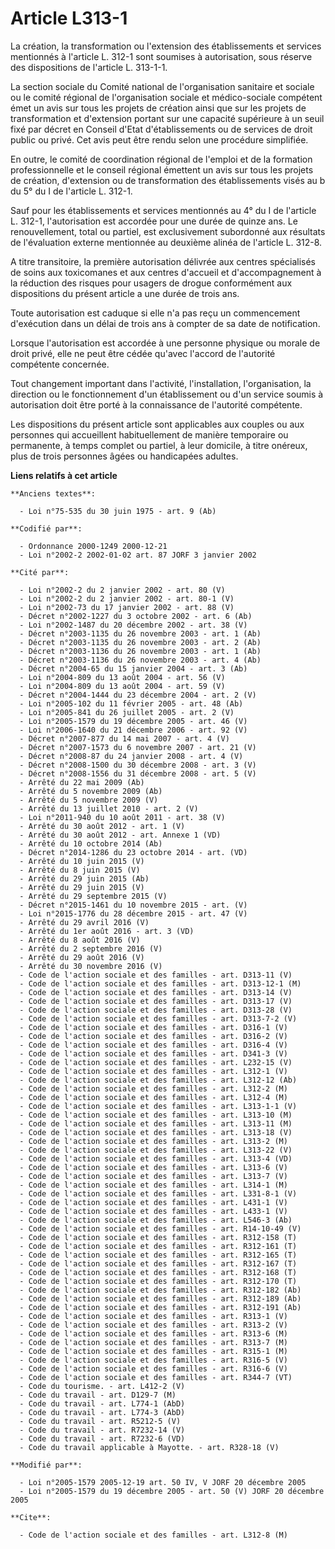 # Article L313-1

La création, la transformation ou l'extension des établissements et services mentionnés à l'article L. 312-1 sont soumises à
autorisation, sous réserve des dispositions de l'article L. 313-1-1.

La section sociale du Comité national de l'organisation sanitaire et sociale ou le comité régional de l'organisation sociale
et médico-sociale compétent émet un avis sur tous les projets de création ainsi que sur les projets de transformation et
d'extension portant sur une capacité supérieure à un seuil fixé par décret en Conseil d'Etat d'établissements ou de services
de droit public ou privé. Cet avis peut être rendu selon une procédure simplifiée.

En outre, le comité de coordination régional de l'emploi et de la formation professionnelle et le conseil régional émettent
un avis sur tous les projets de création, d'extension ou de transformation des établissements visés au b du 5° du I de
l'article L. 312-1.

Sauf pour les établissements et services mentionnés au 4° du I de l'article L. 312-1, l'autorisation est accordée pour une
durée de quinze ans. Le renouvellement, total ou partiel, est exclusivement subordonné aux résultats de l'évaluation externe
mentionnée au deuxième alinéa de l'article L. 312-8.

A titre transitoire, la première autorisation délivrée aux centres spécialisés de soins aux toxicomanes et aux centres
d'accueil et d'accompagnement à la réduction des risques pour usagers de drogue conformément aux dispositions du présent
article a une durée de trois ans.

Toute autorisation est caduque si elle n'a pas reçu un commencement d'exécution dans un délai de trois ans à compter de sa
date de notification.

Lorsque l'autorisation est accordée à une personne physique ou morale de droit privé, elle ne peut être cédée qu'avec
l'accord de l'autorité compétente concernée.

Tout changement important dans l'activité, l'installation, l'organisation, la direction ou le fonctionnement d'un
établissement ou d'un service soumis à autorisation doit être porté à la connaissance de l'autorité compétente.

Les dispositions du présent article sont applicables aux couples ou aux personnes qui accueillent habituellement de manière
temporaire ou permanente, à temps complet ou partiel, à leur domicile, à titre onéreux, plus de trois personnes âgées ou
handicapées adultes.

**Liens relatifs à cet article**

	**Anciens textes**:

	  - Loi n°75-535 du 30 juin 1975 - art. 9 (Ab)

	**Codifié par**:

	  - Ordonnance 2000-1249 2000-12-21
	  - Loi n°2002-2 2002-01-02 art. 87 JORF 3 janvier 2002

	**Cité par**:

	  - Loi n°2002-2 du 2 janvier 2002 - art. 80 (V)
	  - Loi n°2002-2 du 2 janvier 2002 - art. 80-1 (V)
	  - Loi n°2002-73 du 17 janvier 2002 - art. 88 (V)
	  - Décret n°2002-1227 du 3 octobre 2002 - art. 6 (Ab)
	  - Loi n°2002-1487 du 20 décembre 2002 - art. 38 (V)
	  - Décret n°2003-1135 du 26 novembre 2003 - art. 1 (Ab)
	  - Décret n°2003-1135 du 26 novembre 2003 - art. 2 (Ab)
	  - Décret n°2003-1136 du 26 novembre 2003 - art. 1 (Ab)
	  - Décret n°2003-1136 du 26 novembre 2003 - art. 4 (Ab)
	  - Décret n°2004-65 du 15 janvier 2004 - art. 3 (Ab)
	  - Loi n°2004-809 du 13 août 2004 - art. 56 (V)
	  - Loi n°2004-809 du 13 août 2004 - art. 59 (V)
	  - Décret n°2004-1444 du 23 décembre 2004 - art. 2 (V)
	  - Loi n°2005-102 du 11 février 2005 - art. 48 (Ab)
	  - Loi n°2005-841 du 26 juillet 2005 - art. 2 (V)
	  - Loi n°2005-1579 du 19 décembre 2005 - art. 46 (V)
	  - Loi n°2006-1640 du 21 décembre 2006 - art. 92 (V)
	  - Décret n°2007-877 du 14 mai 2007 - art. 4 (V)
	  - Décret n°2007-1573 du 6 novembre 2007 - art. 21 (V)
	  - Décret n°2008-87 du 24 janvier 2008 - art. 4 (V)
	  - Décret n°2008-1500 du 30 décembre 2008 - art. 3 (V)
	  - Décret n°2008-1556 du 31 décembre 2008 - art. 5 (V)
	  - Arrêté du 22 mai 2009 (Ab)
	  - Arrêté du 5 novembre 2009 (Ab)
	  - Arrêté du 5 novembre 2009 (V)
	  - Arrêté du 13 juillet 2010 - art. 2 (V)
	  - Loi n°2011-940 du 10 août 2011 - art. 38 (V)
	  - Arrêté du 30 août 2012 - art. 1 (V)
	  - Arrêté du 30 août 2012 - art. Annexe 1 (VD)
	  - Arrêté du 10 octobre 2014 (Ab)
	  - Décret n°2014-1286 du 23 octobre 2014 - art. (VD)
	  - Arrêté du 10 juin 2015 (V)
	  - Arrêté du 8 juin 2015 (V)
	  - Arrêté du 29 juin 2015 (Ab)
	  - Arrêté du 29 juin 2015 (V)
	  - Arrêté du 29 septembre 2015 (V)
	  - Décret n°2015-1461 du 10 novembre 2015 - art. (V)
	  - Loi n°2015-1776 du 28 décembre 2015 - art. 47 (V)
	  - Arrêté du 29 avril 2016 (V)
	  - Arrêté du 1er août 2016 - art. 3 (VD)
	  - Arrêté du 8 août 2016 (V)
	  - Arrêté du 2 septembre 2016 (V)
	  - Arrêté du 29 août 2016 (V)
	  - Arrêté du 30 novembre 2016 (V)
	  - Code de l'action sociale et des familles - art. D313-11 (V)
	  - Code de l'action sociale et des familles - art. D313-12-1 (M)
	  - Code de l'action sociale et des familles - art. D313-14 (V)
	  - Code de l'action sociale et des familles - art. D313-17 (V)
	  - Code de l'action sociale et des familles - art. D313-28 (V)
	  - Code de l'action sociale et des familles - art. D313-7-2 (V)
	  - Code de l'action sociale et des familles - art. D316-1 (V)
	  - Code de l'action sociale et des familles - art. D316-2 (V)
	  - Code de l'action sociale et des familles - art. D316-4 (V)
	  - Code de l'action sociale et des familles - art. D341-3 (V)
	  - Code de l'action sociale et des familles - art. L232-15 (V)
	  - Code de l'action sociale et des familles - art. L312-1 (V)
	  - Code de l'action sociale et des familles - art. L312-12 (Ab)
	  - Code de l'action sociale et des familles - art. L312-2 (M)
	  - Code de l'action sociale et des familles - art. L312-4 (M)
	  - Code de l'action sociale et des familles - art. L313-1-1 (V)
	  - Code de l'action sociale et des familles - art. L313-10 (M)
	  - Code de l'action sociale et des familles - art. L313-11 (M)
	  - Code de l'action sociale et des familles - art. L313-18 (V)
	  - Code de l'action sociale et des familles - art. L313-2 (M)
	  - Code de l'action sociale et des familles - art. L313-22 (V)
	  - Code de l'action sociale et des familles - art. L313-4 (VD)
	  - Code de l'action sociale et des familles - art. L313-6 (V)
	  - Code de l'action sociale et des familles - art. L313-7 (V)
	  - Code de l'action sociale et des familles - art. L314-1 (M)
	  - Code de l'action sociale et des familles - art. L331-8-1 (V)
	  - Code de l'action sociale et des familles - art. L431-1 (V)
	  - Code de l'action sociale et des familles - art. L433-1 (V)
	  - Code de l'action sociale et des familles - art. L546-3 (Ab)
	  - Code de l'action sociale et des familles - art. R14-10-49 (V)
	  - Code de l'action sociale et des familles - art. R312-158 (T)
	  - Code de l'action sociale et des familles - art. R312-161 (T)
	  - Code de l'action sociale et des familles - art. R312-165 (T)
	  - Code de l'action sociale et des familles - art. R312-167 (T)
	  - Code de l'action sociale et des familles - art. R312-168 (T)
	  - Code de l'action sociale et des familles - art. R312-170 (T)
	  - Code de l'action sociale et des familles - art. R312-182 (Ab)
	  - Code de l'action sociale et des familles - art. R312-189 (Ab)
	  - Code de l'action sociale et des familles - art. R312-191 (Ab)
	  - Code de l'action sociale et des familles - art. R313-1 (V)
	  - Code de l'action sociale et des familles - art. R313-2 (V)
	  - Code de l'action sociale et des familles - art. R313-6 (M)
	  - Code de l'action sociale et des familles - art. R313-7 (M)
	  - Code de l'action sociale et des familles - art. R315-1 (M)
	  - Code de l'action sociale et des familles - art. R316-5 (V)
	  - Code de l'action sociale et des familles - art. R316-6 (V)
	  - Code de l'action sociale et des familles - art. R344-7 (VT)
	  - Code du tourisme. - art. L412-2 (V)
	  - Code du travail - art. D129-7 (M)
	  - Code du travail - art. L774-1 (AbD)
	  - Code du travail - art. L774-3 (AbD)
	  - Code du travail - art. R5212-5 (V)
	  - Code du travail - art. R7232-14 (V)
	  - Code du travail - art. R7232-6 (VD)
	  - Code du travail applicable à Mayotte. - art. R328-18 (V)

	**Modifié par**:

	  - Loi n°2005-1579 2005-12-19 art. 50 IV, V JORF 20 décembre 2005
	  - Loi n°2005-1579 du 19 décembre 2005 - art. 50 (V) JORF 20 décembre 2005

	**Cite**:

	  - Code de l'action sociale et des familles - art. L312-8 (M)
